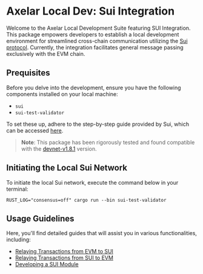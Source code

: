 # Axelar Local Dev: Sui Integration

Welcome to the Axelar Local Development Suite featuring SUI Integration. This package empowers developers to establish a local development environment for streamlined cross-chain communication utilizing the [Sui protocol](https://sui.io/). Currently, the integration facilitates general message passing exclusively with the EVM chain.

## Prequisites

Before you delve into the development, ensure you have the following components installed on your local machine:

-   `sui`
-   `sui-test-validator`

To set these up, adhere to the step-by-step guide provided by Sui, which can be accessed [here](https://docs.sui.io/build/sui-local-network#install-sui-from-github).

> **Note**: This package has been rigorously tested and found compatible with the [devnet-v1.8.1](https://github.com/MystenLabs/sui/releases/tag/devnet-v1.8.1) version.

## Initiating the Local Sui Network

To initiate the local Sui network, execute the command below in your terminal:

```
RUST_LOG="consensus=off" cargo run --bin sui-test-validator
```

## Usage Guidelines

Here, you'll find detailed guides that will assist you in various functionalities, including:

-   [Relaying Transactions from EVM to SUI](./docs/evm_to_sui.md)
-   [Relaying Transactions from SUI to EVM](./docs/sui_to_evm.md)
-   [Developing a SUI Module](./docs/develop_sui_module.md)
